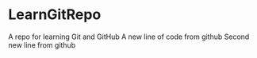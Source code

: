 # LearnGitRepo
A repo for learning Git and GitHub
A new line of code from github
Second new line from github
